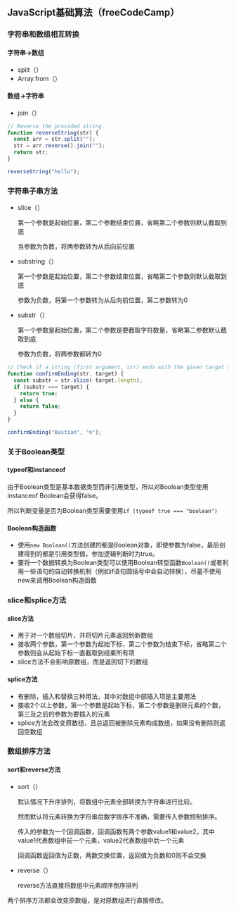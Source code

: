 ## JavaScript基础算法（freeCodeCamp）

### 字符串和数组相互转换

#### 字符串→数组

- split（）
- Array.from（）

#### 数组→字符串

- join（）

```javascript
// Reverse the provided string.
function reverseString(str) {
  const arr = str.split("");
  str = arr.reverse().join("");
  return str;
}

reverseString("hello");
```



### 字符串子串方法

- slice（）

  第一个参数是起始位置，第二个参数结束位置，省略第二个参数则默认截取到底

  当参数为负数，将两参数转为从后向前位置

- substring（）

  第一个参数是起始位置，第二个参数结束位置，省略第二个参数则默认截取到底

  参数为负数，将第一个参数转为从后向前位置，第二参数转为0

- substr（）

  第一个参数是起始位置，第二个参数是要截取字符数量，省略第二参数默认截取到底

  参数为负数，将两参数都转为0

```javascript
// Check if a string (first argument, str) ends with the given target string (second argument, target).
function confirmEnding(str, target) {
  const substr = str.slice(-target.length);
  if (substr === target) {
    return true;
  } else {
    return false;
  }
}

confirmEnding("Bastian", "n");
```



### 关于Boolean类型

#### typeof和instanceof

由于Boolean类型是基本数据类型而非引用类型，所以对Boolean类型使用instanceof Boolean会获得false。

所以判断变量是否为Boolean类型需要使用`if (typeof true === "boolean")`

#### Boolean构造函数

- 使用`new Boolean()`方法创建的都是Boolean对象，即使参数为false，最后创建得到的都是引用类型值，参加逻辑判断时为true。
- 要将一个数据转换为Boolean类型可以使用Boolean转型函数`Boolean()`或者利用一些语句的自动转换机制（例如if语句圆括号中会自动转换），尽量不使用new来调用Boolean构造函数



### slice和splice方法

#### slice方法

- 用于对一个数组切片，并将切片元素返回到新数组
- 接收两个参数，第一个参数为起始下标，第二个参数为结束下标，省略第二个参数则会从起始下标一直截取到结束所有项
- slice方法不会影响原数组，而是返回切下的数组

#### splice方法

- 有删除，插入和替换三种用法，其中对数组中部插入项是主要用法
- 接收2个以上参数，第一个参数是起始下标，第二个参数是删除元素的个数，第三及之后的参数为要插入的元素
- splice方法会改变原数组，且总返回被删除元素构成数组，如果没有删除则返回空数组



### 数组排序方法

#### sort和reverse方法

- sort（）

  默认情况下升序排列，将数组中元素全部转换为字符串进行比较。

  然而默认将元素转换为字符串后数字排序不准确，需要传入参数控制排序。

  传入的参数为一个回调函数，回调函数有两个参数value1和value2，其中value1代表数组中前一个元素，value2代表数组中后一个元素

  回调函数返回值为正数，两数交换位置，返回值为负数和0则不会交换

- reverse（）

  reverse方法直接将数组中元素顺序倒序排列

两个排序方法都会改变原数组，是对原数组进行直接修改。